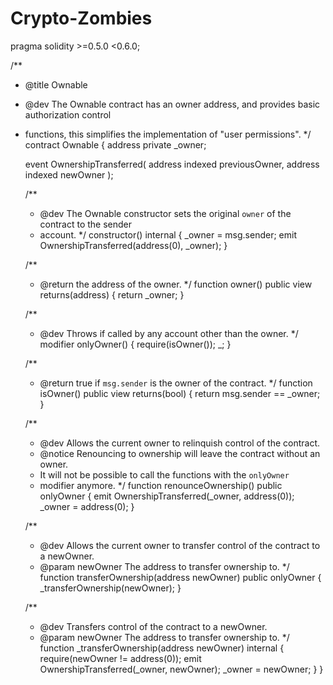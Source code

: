 # Crypto-Zombies

pragma solidity >=0.5.0 <0.6.0;

  /**
  * @title Ownable
  * @dev The Ownable contract has an owner address, and provides basic authorization control
  * functions, this simplifies the implementation of "user permissions".
  */
  contract Ownable {
    address private _owner;

    event OwnershipTransferred(
      address indexed previousOwner,
      address indexed newOwner
    );

    /**
    * @dev The Ownable constructor sets the original `owner` of the contract to the sender
    * account.
    */
    constructor() internal {
      _owner = msg.sender;
      emit OwnershipTransferred(address(0), _owner);
    }

    /**
    * @return the address of the owner.
    */
    function owner() public view returns(address) {
      return _owner;
    }

    /**
    * @dev Throws if called by any account other than the owner.
    */
    modifier onlyOwner() {
      require(isOwner());
      _;
    }

    /**
    * @return true if `msg.sender` is the owner of the contract.
    */
    function isOwner() public view returns(bool) {
      return msg.sender == _owner;
    }

    /**
    * @dev Allows the current owner to relinquish control of the contract.
    * @notice Renouncing to ownership will leave the contract without an owner.
    * It will not be possible to call the functions with the `onlyOwner`
    * modifier anymore.
    */
    function renounceOwnership() public onlyOwner {
      emit OwnershipTransferred(_owner, address(0));
      _owner = address(0);
    }

    /**
    * @dev Allows the current owner to transfer control of the contract to a newOwner.
    * @param newOwner The address to transfer ownership to.
    */
    function transferOwnership(address newOwner) public onlyOwner {
      _transferOwnership(newOwner);
    }

    /**
    * @dev Transfers control of the contract to a newOwner.
    * @param newOwner The address to transfer ownership to.
    */
    function _transferOwnership(address newOwner) internal {
      require(newOwner != address(0));
      emit OwnershipTransferred(_owner, newOwner);
      _owner = newOwner;
    }
  }
